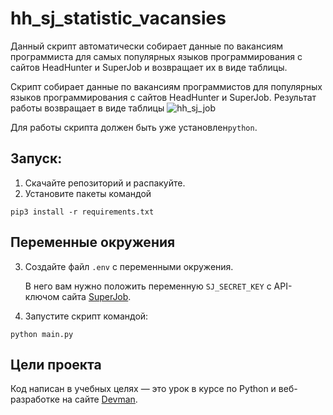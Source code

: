 # hh_sj_statistic_vacansies

Данный скрипт автоматически собирает данные по вакансиям программиста 
для самых популярных языков программирования с сайтов HeadHunter и SuperJob и возвращает их в виде таблицы.

Скрипт собирает данные по вакансиям программистов для популярных языков программирования с сайтов HeadHunter и SuperJob.
Результат работы возвращает в виде таблицы
![hh_sj_job](https://user-images.githubusercontent.com/77063936/225274673-40e4ea1f-c9e3-4fff-a8d3-e8fe590fcea2.png)


Для работы скрипта должен быть уже установлен`python`. 

## Запуск:

1. Скачайте репозиторий и распакуйте.
2. Установите пакеты командой 

  ```
  pip3 install -r requirements.txt
  ``` 

## Переменные окружения

3. Создайте файл `.env` с переменными окружения. 
   
   В него вам нужно положить переменную `SJ_SECRET_KEY` с API-ключом сайта [SuperJob](https://api.superjob.ru/).
4. Запустите скрипт командой:
  
  ```
  python main.py
  ```

## Цели проекта

Код написан в учебных целях — это урок в курсе по Python и веб-разработке на сайте [Devman](https://dvmn.org).

